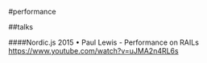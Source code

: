 #performance

##talks

####Nordic.js 2015 • Paul Lewis - Performance on RAILs
https://www.youtube.com/watch?v=uJMA2n4RL6s
